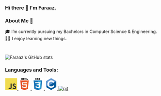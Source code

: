 ### Hi there 👋  <a href="https://twitter.com/f4raaz" target="_blank">I'm Faraaz.</a>

<!-- <br /> -->

### About Me 🚀
🎓 I’m currently pursuing my Bachelors in Computer Science & Engineering. </br>
👨‍💻 I enjoy learning new things. </br>

<br />

![Faraaz's GitHub stats](https://github-readme-stats.vercel.app/api?username=thefaraazkhan&show_icons=true&theme=radical&title_color=fff&count_private=true)

<h3 align="left">Languages and Tools:</h3>
<p>
<a href="https://developer.mozilla.org/en-US/docs/Web/JavaScript" target="_blank"> <img src="https://raw.githubusercontent.com/devicons/devicon/master/icons/javascript/javascript-original.svg" alt="javascript" width="40" height="40"/>
</a> <a href="https://www.w3.org/html/" target="_blank"> <img src="https://raw.githubusercontent.com/devicons/devicon/master/icons/html5/html5-original-wordmark.svg" alt="html5" width="40" height="40"/> </a> 
<a href="https://www.w3schools.com/css/" target="_blank"> <img src="https://raw.githubusercontent.com/devicons/devicon/master/icons/css3/css3-original-wordmark.svg" alt="css3" width="40" height="40"/> </a>
<a href="https://www.cprogramming.com/" target="_blank"> <img src="https://raw.githubusercontent.com/devicons/devicon/master/icons/c/c-original.svg" alt="c" width="40" height="40"/> </a>
<a href="https://git-scm.com/" target="_blank"> <img src="https://www.vectorlogo.zone/logos/git-scm/git-scm-icon.svg" alt="git" width="40" height="40"/> </a>   </p>

<!-- ![visitors](https://visitor-badge.laobi.icu/badge?page_id=thefaraazkhan.thefaraazkhan) -->

<!--
**thefaraazkhan/thefaraazkhan** is a ✨ _special_ ✨ repository because its `README.md` (this file) appears on your GitHub profile.

Here are some ideas to get you started:

- 🔭 I’m currently working on ...
- 🌱 I’m currently learning ...
- 👯 I’m looking to collaborate on ...
- 🤔 I’m looking for help with ...
- 💬 Ask me about ...
- 📫 How to reach me: ...
- 😄 Pronouns: ...
- ⚡ Fun fact: ...
-->
